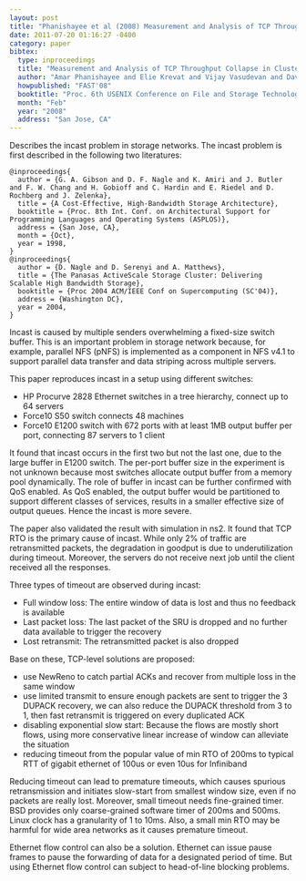 ```yaml
---
layout: post
title: "Phanishayee et al (2008) Measurement and Analysis of TCP Throughput Collapse in Cluster-based Storage Systems (FAST)"
date: 2011-07-20 01:16:27 -0400
category: paper
bibtex:
  type: inproceedings
  title: "Measurement and Analysis of TCP Throughput Collapse in Cluster-based Storage Systems"
  author: "Amar Phanishayee and Elie Krevat and Vijay Vasudevan and David G. Andersen and Gregory R. Ganger and Garth A. Gibson and Srinivasan Seshan"
  howpublished: "FAST'08"
  booktitle: "Proc. 6th USENIX Conference on File and Storage Technologies (FAST'08)"
  month: "Feb"
  year: "2008"
  address: "San Jose, CA"
---
```

Describes the incast problem in storage networks. The incast problem is first described in the following two literatures:

```
@inproceedings{
  author = {G. A. Gibson and D. F. Nagle and K. Amiri and J. Butler and F. W. Chang and H. Gobioff and C. Hardin and E. Riedel and D. Rochberg and J. Zelenka},
  title = {A Cost-Effective, High-Bandwidth Storage Architecture},
  booktitle = {Proc. 8th Int. Conf. on Architectural Support for Programming Languages and Operating Systems (ASPLOS)},
  address = {San Jose, CA},
  month = {Oct},
  year = 1998,
}
@inproceedings{
  author = {D. Nagle and D. Serenyi and A. Matthews},
  title = {The Panasas ActiveScale Storage Cluster: Delivering Scalable High Bandwidth Storage},
  booktitle = {Proc 2004 ACM/IEEE Conf on Supercomputing (SC'04)},
  address = {Washington DC},
  year = 2004,
}
```

Incast is caused by multiple senders overwhelming a fixed-size switch buffer. This is an important problem in storage network because, for example, parallel NFS (pNFS) is implemented as a component in NFS v4.1 to support parallel data transfer and data striping across multiple servers.

This paper reproduces incast in a setup using different switches:

  - HP Procurve 2828 Ethernet switches in a tree hierarchy, connect up to 64 servers
  - Force10 S50 switch connects 48 machines
  - Force10 E1200 switch with 672 ports with at least 1MB output buffer per port, connecting 87 servers to 1 client

It found that incast occurs in the first two but not the last one, due to the large buffer in E1200 switch. The per-port buffer size in the experiment is not unknown because most switches allocate output buffer from a memory pool dynamically. The role of buffer in incast can be further confirmed with QoS enabled. As QoS enabled, the output buffer would be partitioned to support different classes of services, results in a smaller effective size of output queues. Hence the incast is more severe.

The paper also validated the result with simulation in ns2. It found that TCP RTO is the primary cause of incast. While only 2% of traffic are retransmitted packets, the degradation in goodput is due to underutilization during timeout. Moreover, the servers do not receive next job until the client received all the responses.

Three types of timeout are observed during incast:

  - Full window loss: The entire window of data is lost and thus no feedback is available
  - Last packet loss: The last packet of the SRU is dropped and no further data available to trigger the recovery
  - Lost retransmit: The retransmitted packet is also dropped

Base on these, TCP-level solutions are proposed:

  - use NewReno to catch partial ACKs and recover from multiple loss in the same window
  - use limited transmit to ensure enough packets are sent to trigger the 3 DUPACK recovery, we can also reduce the DUPACK threshold from 3 to 1, then fast retransmit is triggered on every duplicated ACK
  - disabling exponential slow start: Because the flows are mostly short flows, using more conservative linear increase of window can alleviate the situation
  - reducing timeout from the popular value of min RTO of 200ms to typical RTT of gigabit ethernet of 100us or even 10us for Infiniband

Reducing timeout can lead to premature timeouts, which causes spurious retransmission and initiates slow-start from smallest window size, even if no packets are really lost. Moreover, small timeout needs fine-grained timer. BSD provides only coarse-grained software timer of 200ms and 500ms. Linux clock has a granularity of 1 to 10ms. Also, a small min RTO may be harmful for wide area networks as it causes premature timeout.

Ethernet flow control can also be a solution. Ethernet can issue pause frames to pause the forwarding of data for a designated period of time. But using Ethernet flow control can subject to head-of-line blocking problems.
